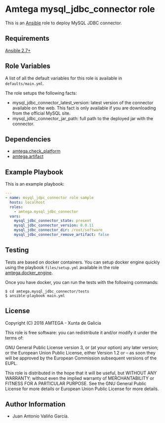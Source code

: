 # Amtega mysql_jdbc_connector role

This is an [Ansible](http://www.ansible.com) role to deploy MySQL JDBC connector.

## Requirements

[Ansible 2.7+](http://docs.ansible.com/ansible/latest/intro_installation.html)

## Role Variables

A list of all the default variables for this role is available in `defaults/main.yml`.

The role setups the following facts:

- mysql_jdbc_connector_latest_version: latest version of the connector available on the web. This fact is only available if you are downloading from the official MySQL site.
- mysql_jdbc_connector_jar_path: full path to the deployed jar with the connector.

## Dependencies

- [amtega.check_platform](https://galaxy.ansible.com/amtega/check_platform)
- [amtega.artifact](https://galaxy.ansible.com/amtega/artifact)

## Example Playbook

This is an example playbook:

``` yaml
---
- name: msyql_jdpc_connector role sample
  hosts: localhost
  roles:  
    - amtega.mysql_jdbc_connector
  vars:
    mysql_jdbc_connector_state: present
    mysql_jdbc_connector_version: 8.0.11
    mysql_jdbc_connector_dir: /root/software    
    mysql_jdbc_connector_remove_artifact: false
```

## Testing

Tests are based on docker containers. You can setup docker engine quickly using the playbook `files/setup.yml` available in the role [amtega.docker_engine](https://galaxy.ansible.com/amtega/docker_engine).

Once you have docker, you can run the tests with the following commands:

```shell
$ cd amtega.mysql_jdbc_connector/tests
$ ansible-playbook main.yml
```

## License

Copyright (C) 2018 AMTEGA - Xunta de Galicia

This role is free software: you can redistribute it and/or modify it under the terms of:

GNU General Public License version 3, or (at your option) any later version; or the European Union Public License, either Version 1.2 or – as soon they will be approved by the European Commission ­subsequent versions of the EUPL.

This role is distributed in the hope that it will be useful, but WITHOUT ANY WARRANTY; without even the implied warranty of MERCHANTABILITY or FITNESS FOR A PARTICULAR PURPOSE.  See the GNU General Public License for more details or European Union Public License for more details.

## Author Information

- Juan Antonio Valiño García.
